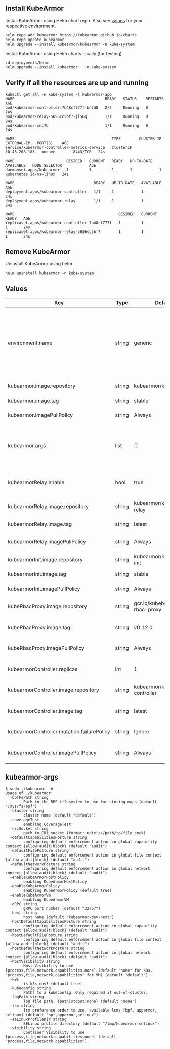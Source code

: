 ## Install KubeArmor
Install KubeArmor using Helm chart repo. Also see [values](#Values) for your respective environment.
```
helm repo add kubearmor https://kubearmor.github.io/charts
helm repo update kubearmor
helm upgrade --install kubearmor/kubearmor -n kube-system
```

Install KubeArmor using Helm charts locally (for testing)
```
cd deployments/helm
helm upgrade --install kubearmor . -n kube-system
```

## Verify if all the resources are up and running
```
kubectl get all -n kube-system -l kubearmor-app
NAME                                        READY   STATUS    RESTARTS   AGE
pod/kubearmor-controller-7b48cf777f-bn7d8   2/2     Running   0          24s
pod/kubearmor-relay-5656cc5bf7-jl56q        1/1     Running   0          24s
pod/kubearmor-cnc7b                         1/1     Running   0          24s

NAME                                           TYPE        CLUSTER-IP      EXTERNAL-IP   PORT(S)    AGE
service/kubearmor-controller-metrics-service   ClusterIP   10.43.208.188   <none>        8443/TCP   24s

NAME                       DESIRED   CURRENT   READY   UP-TO-DATE   AVAILABLE   NODE SELECTOR            AGE
daemonset.apps/kubearmor   1         1         1       1            1           kubernetes.io/os=linux   24s

NAME                                   READY   UP-TO-DATE   AVAILABLE   AGE
deployment.apps/kubearmor-controller   1/1     1            1           24s
deployment.apps/kubearmor-relay        1/1     1            1           24s

NAME                                              DESIRED   CURRENT   READY   AGE
replicaset.apps/kubearmor-controller-7b48cf777f   1         1         1       24s
replicaset.apps/kubearmor-relay-5656cc5bf7        1         1         1       24s
```

## Remove KubeArmor
Uninstall KubeArmor using helm

```
helm uninstall kubearmor -n kube-system
```

## Values
| Key | Type | Default | Description |
|-----|------|---------|-------------|
| environment.name | string | generic | The target environment to install KubeArmor in. Possible values: generic, GKE, EKS, BottleRocket, k3s, minikube, microk8s |
| kubearmor.image.repository | string | kubearmor/kubearmor | kubearmor image repo |
| kubearmor.image.tag | string | stable | kubearmor image tag |
| kubearmor.imagePullPolicy | string | Always | kubearmor imagePullPolicy |
| kubearmor.args | list | [] | Specify additional args to the kubearmor daemon. See [kubearmor-args](#kubearmor-args) |
| kubearmorRelay.enable | bool | true | to enable/disable kubearmor-relay |
| kubearmorRelay.image.repository | string | kubearmor/kubearmor-relay | kubearmor-relay image repo |
| kubearmorRelay.image.tag | string | latest | kubearmor-relay image tag |
| kubearmorRelay.imagePullPolicy | string | Always | kubearmor-relay imagePullPolicy |
| kubearmorInit.image.repository | string | kubearmor/kubearmor-init | kubearmor-init image repo |
| kubearmorInit.image.tag | string | stable | kubearmor-init image tag |
| kubearmorInit.imagePullPolicy | string | Always | kubearmor-init imagePullPolicy |
| kubeRbacProxy.image.repository | string | gcr.io/kubebuilder/kube-rbac-proxy | kube-rbac-proxy image repo |
| kubeRbacProxy.image.tag | string | v0.12.0 | kube-rbac-proxy image tag |
| kubeRbacProxy.imagePullPolicy | string | Always | kube-rbac-proxy imagePullPolicy |
| kubearmorController.replicas | int | 1 | kubearmor-controller replicas |
| kubearmorController.image.repository | string | kubearmor/kubearmor-controller | kubearmor-controller image repo |
| kubearmorController.image.tag | string | latest | kubearmor-controller image tag |
| kubearmorController.mutation.failurePolicy | string | Ignore | kubearmor-controller failure policy |
| kubearmorController.imagePullPolicy | string | Always | kubearmor-controller imagePullPolicy |

## kubearmor-args
```
$ sudo ./kubearmor -h
Usage of ./kubearmor:
  -bpfFsPath string
        Path to the BPF filesystem to use for storing maps (default "/sys/fs/bpf")
  -cluster string
        cluster name (default "default")
  -coverageTest
        enabling CoverageTest
  -criSocket string
        path to CRI socket (format: unix:///path/to/file.sock)
  -defaultCapabilitiesPosture string
        configuring default enforcement action in global capability context {allow|audit|block} (default "audit")
  -defaultFilePosture string
        configuring default enforcement action in global file context {allow|audit|block} (default "audit")
  -defaultNetworkPosture string
        configuring default enforcement action in global network context {allow|audit|block} (default "audit")
  -enableKubeArmorHostPolicy
        enabling KubeArmorHostPolicy
  -enableKubeArmorPolicy
        enabling KubeArmorPolicy (default true)
  -enableKubeArmorVm
        enabling KubeArmorVM
  -gRPC string
        gRPC port number (default "32767")
  -host string
        host name (default "kubearmor-dev-next")
  -hostDefaultCapabilitiesPosture string
        configuring default enforcement action in global capability context {allow|audit|block} (default "audit")
  -hostDefaultFilePosture string
        configuring default enforcement action in global file context {allow|audit|block} (default "audit")
  -hostDefaultNetworkPosture string
        configuring default enforcement action in global network context {allow|audit|block} (default "audit")
  -hostVisibility string
        Host Visibility to use [process,file,network,capabilities,none] (default "none" for k8s, "process,file,network,capabilities" for VM) (default "default")
  -k8s
        is k8s env? (default true)
  -kubeconfig string
        Paths to a kubeconfig. Only required if out-of-cluster.
  -logPath string
        log file path, {path|stdout|none} (default "none")
  -lsm string
        lsm preference order to use, available lsms [bpf, apparmor, selinux] (default "bpf,apparmor,selinux")
  -seLinuxProfileDir string
        SELinux profile directory (default "/tmp/kubearmor.selinux")
  -visibility string
        Container Visibility to use [process,file,network,capabilities,none] (default "process,file,network,capabilities")
```
